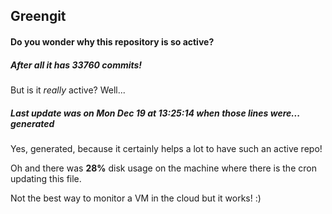 ## Greengit

#### Do you wonder why this repository is so active?

##### After all it has 33760 commits!

But is it *really* active? Well...

##### Last update was on Mon Dec 19 at 13:25:14 when those lines were... generated

Yes, generated, because it certainly helps a lot to have such an active repo!

Oh and there was **28%** disk usage on the machine
where there is the cron updating this file.

Not the best way to monitor a VM in the cloud but it works! :)
